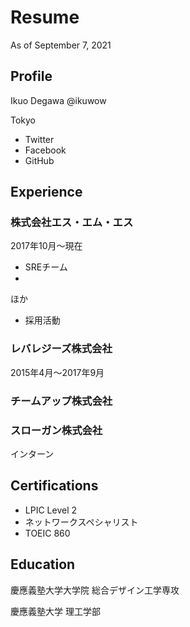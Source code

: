 # Resume

As of September 7, 2021

## Profile

Ikuo Degawa
@ikuwow

Tokyo


* Twitter
* Facebook
* GitHub

## Experience

### 株式会社エス・エム・エス

2017年10月〜現在

* SREチーム
* 

ほか

* 採用活動

### レバレジーズ株式会社

2015年4月〜2017年9月



### チームアップ株式会社

### スローガン株式会社

インターン


## Certifications

* LPIC Level 2
* ネットワークスペシャリスト
* TOEIC 860

## Education

慶應義塾大学大学院
総合デザイン工学専攻

慶應義塾大学
理工学部
